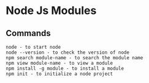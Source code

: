 # Node Js Modules

## Commands
    node - to start node 
    node --version - to check the version of node
    npm search module-name - to search the module name
    npm view module-name - to view a module
    npm install -g module - to install a module
    npm init - to initialize a node project 